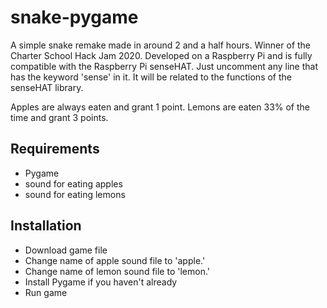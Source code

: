 # snake-pygame
A simple snake remake made in around 2 and a half hours. Winner of the Charter School Hack Jam 2020. Developed on a Raspberry Pi and is fully compatible with the Raspberry Pi senseHAT. Just uncomment any line that has the keyword 'sense' in it. It will be related to the functions of the senseHAT library.

Apples are always eaten and grant 1 point. Lemons are eaten 33% of the time and grant 3 points.

## Requirements
- Pygame
- sound for eating apples
- sound for eating lemons

## Installation
- Download game file
- Change name of apple sound file to 'apple.<file extension>'
- Change name of lemon sound file to 'lemon.<file extension>'
- Install Pygame if you haven't already
- Run game
